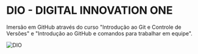 # DIO - DIGITAL INNOVATION ONE

Imersão em GitHub através do curso "Introdução ao Git e Controle de Versões" e "Introdução ao GitHub e comandos para trabalhar em equipe".

![DIO](https://i.imgur.com/OEwwMBk.png "DIO")
